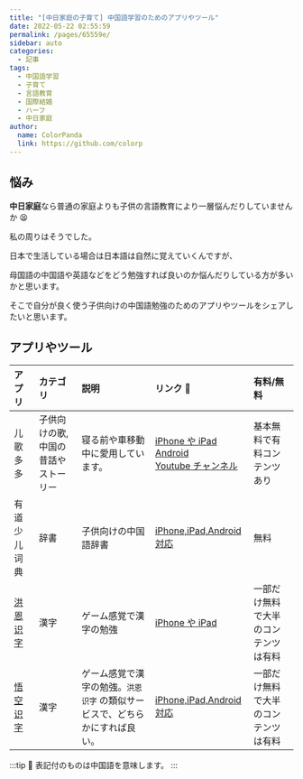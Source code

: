 ```yaml
---
title: "[中日家庭の子育て] 中国語学習のためのアプリやツール"
date: 2022-05-22 02:55:59
permalink: /pages/65559e/
sidebar: auto
categories:
  - 記事
tags:
  - 中国語学習
  - 子育て
  - 言語教育
  - 国際結婚
  - ハーフ
  - 中日家庭
author:
  name: ColorPanda
  link: https://github.com/colorp
---
```


## 悩み

**中日家庭**なら普通の家庭よりも子供の言語教育により一層悩んだりしていませんか 😫

私の周りはそうでした。

日本で生活している場合は日本語は自然に覚えていくんですが、

母国語の中国語や英語などをどう勉強すれば良いのか悩んだりしている方が多いかと思います。

そこで自分が良く使う子供向けの中国語勉強のためのアプリやツールをシェアしたいと思います。

## アプリやツール

| アプリ                                                                               | カテゴリ                            | 説明                                                                        | リンク 🔗                                                                                                                                                                                                                                                                             | 有料/無料                            |
| :----------------------------------------------------------------------------------- | :---------------------------------- | :-------------------------------------------------------------------------- | :------------------------------------------------------------------------------------------------------------------------------------------------------------------------------------------------------------------------------------------------------------------------------------ | :----------------------------------- |
| <label lang="zh">儿歌多多 </label><Badge text="zh" />                                | 子供向けの歌,中国の昔話やストーリー | 寝る前や車移動中に愛用しています。                                          | [iPhone や iPad](https://apps.apple.com/cn/app/儿歌多多-听故事看动画片玩游戏/id894495836) <br> [Android](https://play.google.com/store/apps/details?id=com.duoduo.child.story&hl=ja&gl=US) <br> [Youtube チャンネル](https://www.youtube.com/channel/UCkSi-KaAqBeoztV5BELgHyA/videos) | 基本無料で有料コンテンツあり         |
| <label lang="zh">有道少儿词典</label><Badge text="zh" />                             | 辞書                                | 子供向けの中国語辞書                                                        | [iPhone,iPad,Android 対応](https://kiddict.youdao.com)                                                                                                                                                                                                                                | 無料                                 |
| <label lang="zh">[洪恩识字](https://www.ihuman.com/shizi)</label><Badge text="zh" /> | 漢字                                | ゲーム感覚で漢字の勉強                                                      | [iPhone や iPad](https://apps.apple.com/jp/app/洪恩识字-趣味汉字育儿好帮手/id1139733348)                                                                                                                                                                                              | 一部だけ無料で大半のコンテンツは有料 |
| <label lang="zh">[悟空识字](https://www.gongfubb.com/)</label><Badge text="zh" />    | 漢字                                | ゲーム感覚で漢字の勉強。`洪恩识字` の類似サービスで、どちらかにすれば良い。 | [iPhone,iPad,Android 対応](https://www.gongfubb.com/home/download/index.php)                                                                                                                                                                                                          | 一部だけ無料で大半のコンテンツは有料 |

:::tip 🐼
<Badge text="zh" /> 表記付のものは中国語を意味します。
:::
